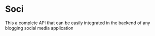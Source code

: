# Soci
This a complete API that can be easily integrated in the backend of any blogging social media application
